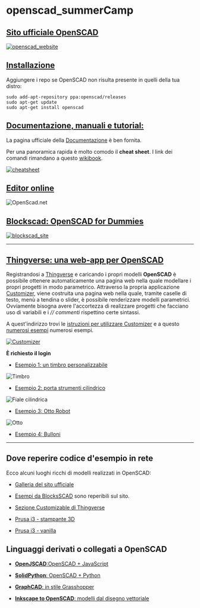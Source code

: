 # openscad_summerCamp

## [Sito ufficiale OpenSCAD](https://www.openscad.org/index.html) 

[![openscad_website](./images/openscad_website.png  "openscad_website")
](https://www.openscad.org/index.html) 

## [Installazione](https://www.openscad.org/downloads.html)
Aggiungere i repo se OpenSCAD non risulta presente in quelli della tua distro:

    sudo add-apt-repository ppa:openscad/releases
    sudo apt-get update
    sudo apt-get install openscad

## [Documentazione, manuali e tutorial:](https://www.openscad.org/documentation.html) 

La pagina ufficiale della [Documentazione](https://www.openscad.org/documentation.html) è ben fornita.

Per una panoramica rapida è molto comodo il **cheat sheet**.
I link dei comandi rimandano a questo [wikibook](https://it.wikibooks.org/wiki/OpenSCAD/Linguaggio_OpenSCAD).

[![cheatsheet](./images/cheatsheet.png  "openscad_website")
](https://www.openscad.org/index.html) 

## [Editor online](http://openscad.net/)
![OpenScad.net](./images/openscad_net.png  "OpenScad.net")

## [Blockscad: OpenSCAD for Dummies](https://www.blockscad3d.com/editor/) 

[![blockscad_site](./images/blockscad.png  "Blockscad")](https://www.blockscad3d.com/editor/) 

***

## [Thingverse: una web-app per OpenSCAD](https://www.thingiverse.com/)

Registrandosi a [Thingverse](https://www.thingiverse.com/) e caricando i propri modelli **OpenSCAD** è possibile ottenere automaticamente una pagina web nella quale modellare i propri progetti in modo parametrico.
Attraverso la propria applicazione [Customizer](https://www.thingiverse.com/app:22/things), viene costruita una pagina web nella quale, tramite caselle di testo, menù a tendina o slider, è possibile renderizzare modelli parametrici.
Ovviamente bisogna avere l'accortezza di realizzare progetti che facciano uso di variabili e i *// commenti* rispettino certe sintassi.

A quest'indirizzo trovi le [istruzioni per utilizzare Customizer](https://customizer.makerbot.com/docs) e a questo [numerosi esempi](https://www.thingiverse.com/app:22/things) numerosi esempi.

[![Customizer](./images/customizer.png  "Customizer")](https://www.thingiverse.com/app:22/things)

**È richiesto il login**

* [Esempio 1: un timbro personalizzabile](https://www.thingiverse.com/apps/customizer/run?thing_id=3234634)

![Timbro](./images/customizer_timbro.png  "Timbro")

* [Esempio 2: porta strumenti cilindrico](https://www.thingiverse.com/apps/customizer/run?thing_id=3725668)

![Fiale cilindrica](./images/portaStrumenti-COLLAGE.jpg  "Fiale cilindrica")

* [Esempio 3: Otto Robot](https://www.thingiverse.com/apps/customizer/run?thing_id=1568652)

![Otto](./images/customizer_otto.png  "Otto")

* [Esempio 4: Bulloni](https://www.thingiverse.com/apps/customizer/run?thing_id=193647)

***

## Dove reperire codice d'esempio in rete

Ecco alcuni luoghi ricchi di modelli realizzati in OpenSCAD:

* [Galleria del sito ufficiale](https://www.openscad.org/gallery.html) 

* [Esempi da BlocksSCAD](https://www.blockscad3d.com/community/projects#/?_k=mgbhn6) sono reperibili sul sito.

* [Sezione Customizable di Thingverse](https://www.thingiverse.com/customizable) 

* [Prusa i3 - stampante 3D](https://github.com/prusa3d/Original-Prusa-i3) 

* [Prusa i3 - vanilla](https://github.com/josefprusa/Prusa3-vanilla)

## Linguaggi derivati o collegati a OpenSCAD

* [**OpenJSCAD**:OpenSCAD + JavaScript](https://openjscad.org/#) 

* [**SolidPython**: OpenSCAD + Python](https://github.com/SolidCode/SolidPython) 

* [**GraphCAD**: in stile Grasshopper](https://graphscad.blogspot.com/) 

* [**Inkscape to OpenSCAD**: modelli dal disegno vettoriale](https://www.thingiverse.com/thing:25036) 